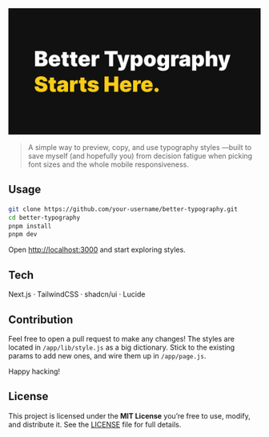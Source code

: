 <img src="https://raw.githubusercontent.com/yashd-dev/typography/refs/heads/main/app/opengraph-image.png">

<br/>

> A simple way to preview, copy, and use typography styles —built to save myself (and hopefully you) from decision fatigue when picking font sizes and the whole mobile responsiveness.

## Usage

```bash
git clone https://github.com/your-username/better-typography.git
cd better-typography
pnpm install
pnpm dev
```

Open [http://localhost:3000](http://localhost:3000) and start exploring styles.

## Tech

Next.js · TailwindCSS · shadcn/ui · Lucide

## Contribution

Feel free to open a pull request to make any changes!
The styles are located in `/app/lib/style.js` as a big dictionary. Stick to the existing params to add new ones, and wire them up in `/app/page.js`.

Happy hacking! 

## License

This project is licensed under the **MIT License** you’re free to use, modify, and distribute it.
See the [LICENSE](./LICENSE) file for full details.
